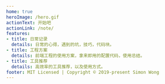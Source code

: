 ```yaml
---
home: true
heroImage: /hero.gif
actionText: 开始吧
actionLink: /note/
features:
- title: 日常记录
  details: 日常的心得，遇到的坑，技巧，代码块。
- title: 工程方案
  details: 前端工程的使用方案，拿来即用的配置代码，使用总结。
- title: 工具推荐
  details: 高效率的工具推荐，以及使用方式。
footer: MIT Licensed | Copyright © 2019-present Simon Wong
---
```


